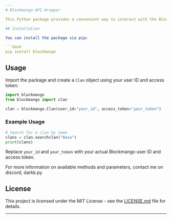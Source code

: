 ```yaml
---
# Blockmango API Wrapper

This Python package provides a convenient way to interact with the Blockmango API.

## Installation

You can install the package via pip:

```bash
pip install blockmango
```

## Usage

Import the package and create a `Clan` object using your user ID and access token:

```python
import blockmango
from blockmango import clan

clan = blockmango.Clan(user_id="your_id", access_token="your_token")
```

### Example Usage

```python
# Search for a clan by name
clans = clan.searchclan("Nasa")
print(clans)
```

Replace `your_id` and `your_token` with your actual Blockmango user ID and access token.

For more information on available methods and parameters, contact me on discord, darkk.py
## License

This project is licensed under the MIT License - see the [LICENSE.md](LICENSE.md) file for details.

---
```

